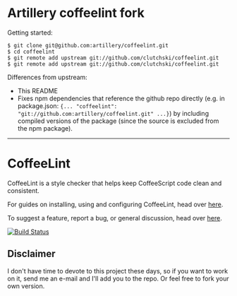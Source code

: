 Artillery coffeelint fork
=========================

Getting started:

    $ git clone git@github.com:artillery/coffeelint.git
    $ cd coffeelint
    $ git remote add upstream git://github.com/clutchski/coffeelint.git
    $ git remote add upstream git://github.com/clutchski/coffeelint.git

Differences from upstream:

  * This README
  * Fixes npm dependencies that reference the github repo directly (e.g. in package.json: `{... "coffeelint": "git://github.com:artillery/coffeelint.git" ...}`) by including compiled versions of the package (since the source is excluded from the npm package).

----------------------------

CoffeeLint
==========

CoffeeLint is a style checker that helps keep CoffeeScript code
clean and consistent.

For guides on installing, using and configuring CoffeeLint, head over
[here](http://www.coffeelint.org).

To suggest a feature, report a bug, or general discussion, head over
[here](http://github.com/clutchski/coffeelint/issues/).

[![Build Status](https://secure.travis-ci.org/clutchski/coffeelint.png)](http://travis-ci.org/clutchski/coffeelint)

Disclaimer
----------

I don't have time to devote to this project these days, so if you want to work on it, send me an e-mail and I'll add you to the repo. Or feel free to fork your own version.